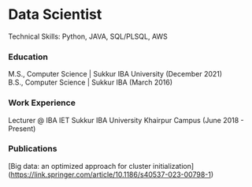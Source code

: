 # Data Scientist
Technical Skills: Python, JAVA, SQL/PLSQL, AWS 

### Education

M.S., Computer Science | Sukkur IBA University (December 2021)
<br>
B.S., Computer Science | Sukkur IBA (March 2016)
### Work Experience

Lecturer @ IBA IET Sukkur IBA University Khairpur Campus (June 2018 - Present)

### Publications
[Big data: an optimized approach for cluster initialization] (https://link.springer.com/article/10.1186/s40537-023-00798-1)
